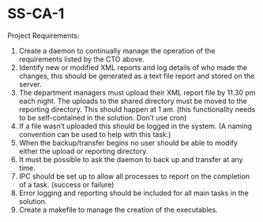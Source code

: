 # SS-CA-1
Project Requirements:
1. Create a daemon to continually manage the operation of the requirements listed by the CTO above.
2. Identify new or modified XML reports and log details of who made the changes, this should be generated as a text file report and stored on the server.
3. The department managers must upload their XML report file by 11.30 pm each night. The uploads to the shared directory must be moved to the reporting directory. This should happen at 1 am. (this functionality needs to be self-contained in the solution. Don’t use cron)
4. If a file wasn’t uploaded this should be logged in the system. (A naming convention can be used to help with this task.)
5. When the backup/transfer begins no user should be able to modify either the upload or reporting directory.
6. It must be possible to ask the daemon to back up and transfer at any time.
7. IPC should be set up to allow all processes to report on the completion of a task. (success or failure)
8. Error logging and reporting should be included for all main tasks in the solution.
9. Create a makefile to manage the creation of the executables.
